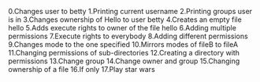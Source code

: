 0.Changes user to betty
1.Printing current username
2.Printing groups user is in
3.Changes ownership of Hello to user betty
4.Creates an empty file hello
5.Adds execute rights to owner of the file hello
6.Adding multiple permissions
7.Execute rights to everybody
8.Adding different permissions
9.Changes mode to the one specified
10.Mirrors modes of fileB to fileA
11.Changing permissions of sub-directories
12.Creating a directory with permissions
13.Change group
14.Change owner and group
15.Changing ownership of a file
16.If only
17.Play star wars


